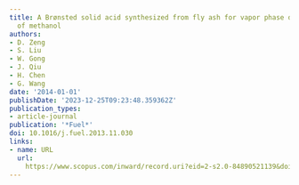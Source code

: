 ```yaml
---
title: A Brønsted solid acid synthesized from fly ash for vapor phase dehydration
  of methanol
authors:
- D. Zeng
- S. Liu
- W. Gong
- J. Qiu
- H. Chen
- G. Wang
date: '2014-01-01'
publishDate: '2023-12-25T09:23:48.359362Z'
publication_types:
- article-journal
publication: '*Fuel*'
doi: 10.1016/j.fuel.2013.11.030
links:
- name: URL
  url: 
    https://www.scopus.com/inward/record.uri?eid=2-s2.0-84890521139&doi=10.1016%2fj.fuel.2013.11.030&partnerID=40&md5=6639e72b6b57e87aa1e5465cd6fd5105
---
```

